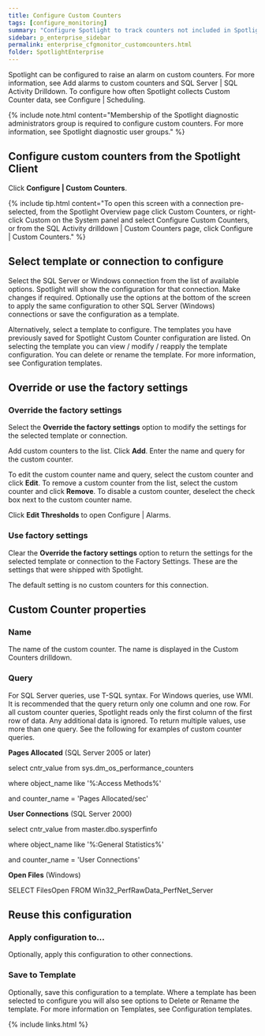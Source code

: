 ```yaml
---
title: Configure Custom Counters
tags: [configure_monitoring]
summary: "Configure Spotlight to track counters not included in Spotlight."
sidebar: p_enterprise_sidebar
permalink: enterprise_cfgmonitor_customcounters.html
folder: SpotlightEnterprise
---
```


Spotlight can be configured to raise an alarm on custom counters. For more information, see Add alarms to custom counters and SQL Server \| SQL Activity Drilldown. To configure how often Spotlight collects Custom Counter data, see Configure \| Scheduling.

{% include note.html content="Membership of the Spotlight diagnostic administrators group is required to configure custom counters. For more information, see Spotlight diagnostic user groups." %}


## Configure custom counters from the Spotlight Client

Click **Configure \| Custom Counters**.

{% include tip.html content="To open this screen with a connection pre-selected, from the Spotlight Overview page click Custom Counters, or right-click Custom on the System panel and select Configure Custom Counters, or from the SQL Activity drilldown \| Custom Counters page, click Configure \| Custom Counters." %}

## Select template or connection to configure

Select the SQL Server or Windows connection from the list of available options. Spotlight will show the configuration for that connection. Make changes if required. Optionally use the options at the bottom of the screen to apply the same configuration to other SQL Server (Windows) connections or save the configuration as a template.

Alternatively, select a template to configure. The templates you have previously saved for Spotlight Custom Counter configuration are listed. On selecting the template you can view / modify / reapply the template configuration. You can delete or rename the template. For more information, see Configuration templates.

## Override or use the factory settings

### Override the factory settings

Select the **Override the factory settings** option to modify the settings for the selected template or connection.

Add custom counters to the list. Click **Add**. Enter the name and query for the custom counter.

To edit the custom counter name and query, select the custom counter and click **Edit**. To remove a custom counter from the list, select the custom counter and click **Remove**. To disable a custom counter, deselect the check box next to the custom counter name.

Click **Edit Thresholds** to open Configure \| Alarms.

### Use factory settings

Clear the **Override the factory settings** option to return the settings for the selected template or connection to the Factory Settings. These are the settings that were shipped with Spotlight.

The default setting is no custom counters for this connection.


## Custom Counter properties

### Name

The name of the custom counter. The name is displayed in the Custom Counters drilldown.

### Query

For SQL Server queries, use T-SQL syntax. For Windows queries, use WMI. It is recommended that the query return only one column and one row. For all custom counter queries, Spotlight reads only the first column of the first row of data. Any additional data is ignored. To return multiple values, use more than one query. See the following for examples of custom counter queries.

**Pages Allocated** (SQL Server 2005 or later)

select cntr_value from sys.dm_os_performance_counters

where  object_name like '%:Access Methods%'

and    counter_name = 'Pages Allocated/sec'

**User Connections** (SQL Server 2000)

select cntr_value from master.dbo.sysperfinfo

where  object_name like '%:General Statistics%'

and    counter_name = 'User Connections'

**Open Files** (Windows)

SELECT FilesOpen FROM Win32_PerfRawData_PerfNet_Server


## Reuse this configuration

### Apply configuration to…  

Optionally, apply this configuration to other connections.

### Save to Template  

Optionally, save this configuration to a template. Where a template has been selected to configure you will also see options to Delete or Rename the template. For more information on Templates, see Configuration templates.



{% include links.html %}
